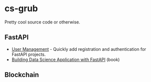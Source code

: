 # cs-grub
Pretty cool source code or otherwise.

## FastAPI
- [User Management](https://github.com/fastapi-users/fastapi-users) - Quickly add registration and authentication for FastAPI projects.
- [Building Data Science Application with FastAPI](https://www.amazon.com/gp/product/B09926TFQ5/ref=as_li_tl?ie=UTF8&camp=1789&creative=9325&creativeASIN=B09926TFQ5&linkCode=as2&tag=fvoron-20&linkId=8afd6ff30ccb3027351de8d0e74935f9) (book)

## Blockchain
